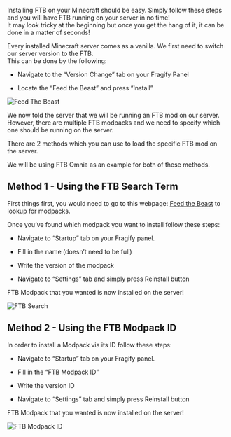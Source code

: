 Installing FTB on your Minecraft should be easy. Simply follow these steps and you will have FTB running on your server in no time!  
It may look tricky at the beginning but once you get the hang of it, it can be done in a matter of seconds!

Every installed Minecraft server comes as a vanilla. We first need to switch our server version to the FTB.  
This can be done by the following:

*   Navigate to the “Version Change” tab on your Fragify Panel
    
*   Locate the “Feed the Beast” and press “Install”
    

![Feed The Beast](images/9c7dffa4-6b5a-40f4-824e-81dadc8163cb.png")

We now told the server that we will be running an FTB mod on our server. However, there are multiple FTB modpacks and we need to specify which one should be running on the server.

There are 2 methods which you can use to load the specific FTB mod on the server.

We will be using FTB Omnia as an example for both of these methods.

Method 1 - Using the FTB Search Term
------------------------------------

First things first, you would need to go to this webpage: [Feed the Beast](https://www.feed-the-beast.com/modpack) to lookup for modpacks.

Once you’ve found which modpack you want to install follow these steps:

*   Navigate to “Startup” tab on your Fragify panel.
    
*   Fill in the name (doesn’t need to be full)
    
*   Write the version of the modpack
    
*   Navigate to “Settings” tab and simply press Reinstall button
    

FTB Modpack that you wanted is now installed on the server!

![FTB Search](images/78c08c96-8844-4812-8b38-2902559bf058.gif")

Method 2 - Using the FTB Modpack ID
-----------------------------------

In order to install a Modpack via its ID follow these steps:

*   Navigate to “Startup” tab on your Fragify panel.
    
*   Fill in the “FTB Modpack ID”
    
*   Write the version ID
    
*   Navigate to “Settings” tab and simply press Reinstall button
    

FTB Modpack that you wanted is now installed on the server!

![FTB Modpack ID](images/eb88a081-7884-49fd-9d3f-0e970107e9f4.gif")